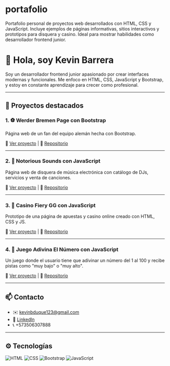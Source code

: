 # portafolio
Portafolio personal de proyectos web desarrollados con HTML, CSS y JavaScript. Incluye ejemplos de páginas informativas, sitios interactivos y prototipos para disquera y casino. Ideal para mostrar habilidades como desarrollador frontend junior.

# 👋 Hola, soy Kevin Barrera

Soy un desarrollador frontend junior apasionado por crear interfaces modernas y funcionales. Me enfoco en HTML, CSS, JavaScript y Bootstrap, y estoy en constante aprendizaje para crecer como profesional.

---

## 🚀 Proyectos destacados

### 1. ⚽ Werder Bremen Page con Bootstrap
Página web de un fan del equipo alemán hecha con Bootstrap.

🔗 [Ver proyecto](https://kevinbarrera17.github.io/werder-bremen-fan-page/) | 📁 [Repositorio](https://github.com/kevinbarrera17/werder-bremen-fan-page)

---

### 2. 🎵 Notorious Sounds con JavaScript
Página web de disquera de música electrónica con catálogo de DJs, servicios y venta de canciones.

🔗 [Ver proyecto](https://kevinbarrera17.github.io/notorious-sounds-music-page/) | 📁 [Repositorio](https://github.com/kevinbarrera17/notorious-sounds-music-page)

---

### 3. 🎰 Casino Fiery GG con JavaScript
Prototipo de una página de apuestas y casino online creado con HTML, CSS y JS.

🔗 [Ver proyecto](https://kevinbarrera17.github.io/fieryGG-casino-page/) | 📁 [Repositorio](https://github.com/kevinbarrera17/fieryGG-casino-page)

---

### 4. 🎲 Juego Adivina El Número con JavaScript
Un juego donde el usuario tiene que adivinar un número del 1 al 100 y recibe pistas como "muy bajo" o "muy alto".

🔗 [Ver proyecto](https://kevinbarrera17.github.io/juego-adivina-numero/) | 📁 [Repositorio](https://github.com/kevinbarrera17/juego-adivina-numero)

---

## 📫 Contacto

- ✉️ kevinbduque123@gmail.com
- 💼 [LinkedIn](https://www.linkedin.com/in/kevin-barrera-duque-284a65374/)  
- 📞 +573506307888

---

## ⚙️ Tecnologías

![HTML](https://img.shields.io/badge/HTML-orange?logo=html5)
![CSS](https://img.shields.io/badge/CSS-blue?logo=css3)
![Bootstrap](https://img.shields.io/badge/Bootstrap-purple?logo=bootstrap)
![JavaScript](https://img.shields.io/badge/JavaScript-yellow?logo=javascript)
